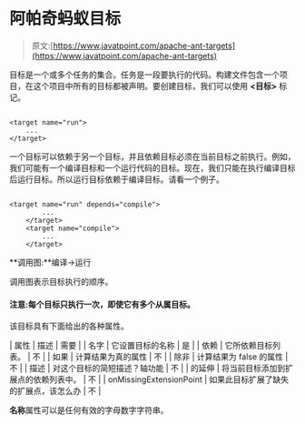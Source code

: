 # 阿帕奇蚂蚁目标

> 原文:[https://www.javatpoint.com/apache-ant-targets](https://www.javatpoint.com/apache-ant-targets)

目标是一个或多个任务的集合。任务是一段要执行的代码。构建文件包含一个项目，在这个项目中所有的目标都被声明。要创建目标，我们可以使用 **<目标>** 标记。

```

<target name="run">
	...
</target>

```

一个目标可以依赖于另一个目标，并且依赖目标必须在当前目标之前执行。例如，我们可能有一个编译目标和一个运行代码的目标。现在，我们只能在执行编译目标后运行目标。所以运行目标依赖于编译目标。请看一个例子。

```

<target name="run" depends="compile">
		...
	</target>
	<target name="compile">
		...
	</target>

```

**调用图:**编译→运行

调用图表示目标执行的顺序。

#### 注意:每个目标只执行一次，即使它有多个从属目标。

该目标具有下面给出的各种属性。

| 属性 | 描述 | 需要 |
| 名字 | 它设置目标的名称 | 是 |
| 依赖 | 它所依赖目标列表。 | 不 |
| 如果 | 计算结果为真的属性 | 不 |
| 除非 | 计算结果为 false 的属性 | 不 |
| 描述 | 对这个目标的简短描述？轴功能 | 不 |
| 的延伸 | 将当前目标添加到扩展点的依赖列表中。 | 不 |
| onMissingExtensionPoint | 如果此目标扩展了缺失的扩展点，该怎么办 | 不 |

**名称**属性可以是任何有效的字母数字字符串。